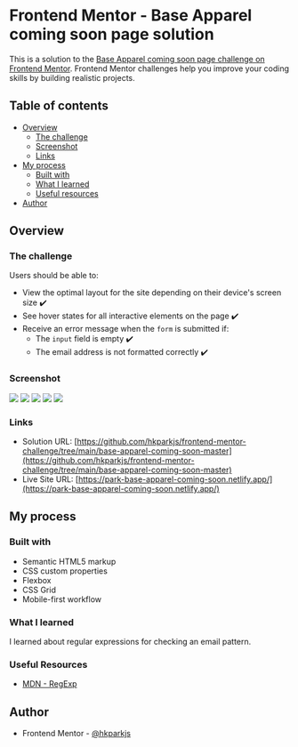 # Frontend Mentor - Base Apparel coming soon page solution

This is a solution to the [Base Apparel coming soon page challenge on Frontend Mentor](https://www.frontendmentor.io/challenges/base-apparel-coming-soon-page-5d46b47f8db8a7063f9331a0). Frontend Mentor challenges help you improve your coding skills by building realistic projects. 

## Table of contents

- [Overview](#overview)
  - [The challenge](#the-challenge)
  - [Screenshot](#screenshot)
  - [Links](#links)
- [My process](#my-process)
  - [Built with](#built-with)
  - [What I learned](#what-i-learned)
  - [Useful resources](#useful-resources)
- [Author](#author)

## Overview

### The challenge

Users should be able to:

- View the optimal layout for the site depending on their device's screen size ✔️
- See hover states for all interactive elements on the page ✔️
- Receive an error message when the `form` is submitted if:
  - The `input` field is empty ✔️
  - The email address is not formatted correctly ✔️

### Screenshot

![](./screenshots/screenshot-desktop-1.png)
![](./screenshots/screenshot-desktop-2.png)
![](./screenshots/screenshot-mobile-1.png)
![](./screenshots/screenshot-mobile-2.png)
![](./screenshots/screenshot-mobile-3.png)

### Links

- Solution URL: [https://github.com/hkparkjs/frontend-mentor-challenge/tree/main/base-apparel-coming-soon-master](https://github.com/hkparkjs/frontend-mentor-challenge/tree/main/base-apparel-coming-soon-master)
- Live Site URL: [https://park-base-apparel-coming-soon.netlify.app/](https://park-base-apparel-coming-soon.netlify.app/)

## My process

### Built with

- Semantic HTML5 markup
- CSS custom properties
- Flexbox
- CSS Grid
- Mobile-first workflow

### What I learned

I learned about regular expressions for checking an email pattern.

### Useful Resources

- [MDN - RegExp](https://developer.mozilla.org/en-US/docs/Web/JavaScript/Reference/Global_Objects/RegExp)

## Author

- Frontend Mentor - [@hkparkjs](https://www.frontendmentor.io/profile/hkparkjs)